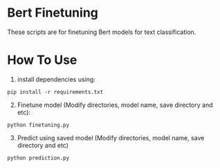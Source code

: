 # Bert Finetuning

These scripts are for finetuning Bert models for text classification.


# How To Use

1. install dependencies using:

```
pip install -r requirements.txt
```

2. Finetune model (Modify directories, model name, save directory and etc):

```
python finetuning.py
```

3. Predict using saved model (Modify directories, model name, save directory and etc)

```
python prediction.py
```

